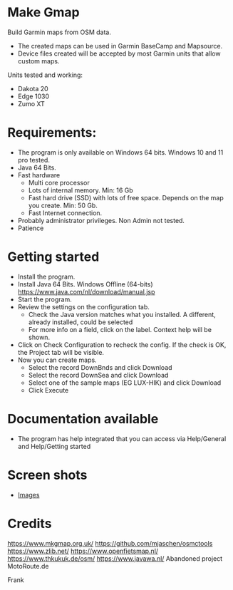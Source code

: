 ﻿# Make Gmap
Build Garmin maps from OSM data.

- The created maps can be used in Garmin BaseCamp and Mapsource.
- Device files created will be accepted by most Garmin units that allow custom maps.

Units tested and working:
- Dakota 20
- Edge 1030
- Zumo XT

# Requirements:

- The program is only available on Windows 64 bits. Windows 10 and 11 pro tested.
- Java 64 Bits.
- Fast hardware
  - Multi core processor
  - Lots of internal memory. Min: 16 Gb
  - Fast hard drive (SSD) with lots of free space. Depends on the map you create. Min: 50 Gb.
  - Fast Internet connection.
- Probably administrator privileges. Non Admin not tested.
- Patience

# Getting started
- Install the program.
- Install Java 64 Bits. Windows Offline (64-bits) https://www.java.com/nl/download/manual.jsp
- Start the program.
- Review the settings on the configuration tab.
  - Check the Java version matches what you installed. A different, already installed, could be selected
  - For more info on a field, click on the label. Context help will be shown. 
- Click on Check Configuration to recheck the config. If the check is OK, the Project tab will be visible.
- Now you can create maps.
  - Select the record DownBnds and click Download
  - Select the record DownSea and click Download 
  - Select one of the sample maps (EG LUX-HIK) and click Download 
  - Click Execute

# Documentation available

- The program has help integrated that you can access via Help/General and Help/Getting started

# Screen shots

 - [Images](Images)

# Credits

https://www.mkgmap.org.uk/
https://github.com/mjaschen/osmctools
https://www.zlib.net/
https://www.openfietsmap.nl/
https://www.thkukuk.de/osm/
https://www.javawa.nl/
Abandoned project MotoRoute.de

Frank


